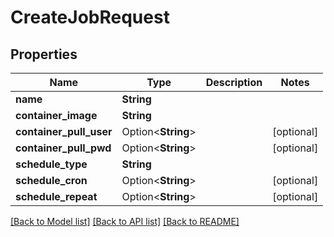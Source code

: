 # CreateJobRequest

## Properties

Name | Type | Description | Notes
------------ | ------------- | ------------- | -------------
**name** | **String** |  | 
**container_image** | **String** |  | 
**container_pull_user** | Option<**String**> |  | [optional]
**container_pull_pwd** | Option<**String**> |  | [optional]
**schedule_type** | **String** |  | 
**schedule_cron** | Option<**String**> |  | [optional]
**schedule_repeat** | Option<**String**> |  | [optional]

[[Back to Model list]](../README.md#documentation-for-models) [[Back to API list]](../README.md#documentation-for-api-endpoints) [[Back to README]](../README.md)


